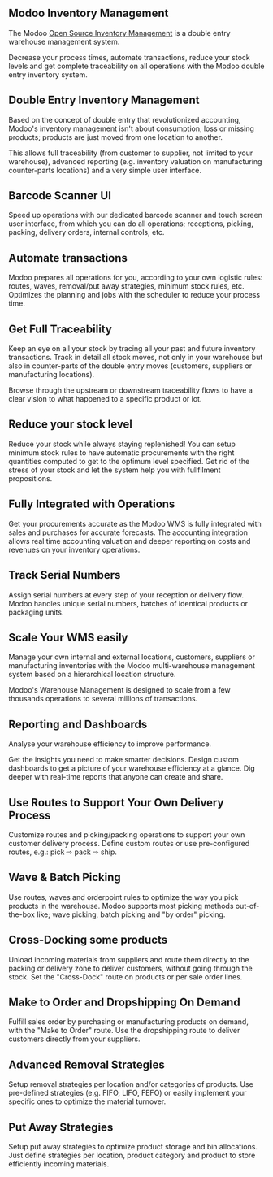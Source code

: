 Modoo Inventory Management
-------------------------

The Modoo <a href="https://www.modoo.com/page/warehouse">Open Source Inventory Management</a>
is a double entry warehouse management system.

Decrease your process times, automate transactions, reduce your stock levels
and get complete traceability on all operations with the Modoo double entry
inventory system.

Double Entry Inventory Management
---------------------------------

Based on the concept of double entry that revolutionized accounting, Modoo's
inventory management isn't about consumption, loss or missing products;
products are just moved from one location to another.

This allows full traceability (from customer to supplier, not limited to your
warehouse), advanced reporting (e.g. inventory valuation on manufacturing
counter-parts locations) and a very simple user interface.

Barcode Scanner UI
------------------

Speed up operations with our dedicated barcode scanner and touch screen user
interface, from which you can do all operations; receptions, picking, packing,
delivery orders, internal controls, etc.

Automate transactions
---------------------

Modoo prepares all operations for you, according to your own logistic rules:
routes, waves, removal/put away strategies, minimum stock rules, etc. Optimizes
the planning and jobs with the scheduler to reduce your process time.

Get Full Traceability
---------------------

Keep an eye on all your stock by tracing all your past and future inventory
transactions. Track in detail all stock moves, not only in your warehouse but
also in counter-parts of the double entry moves (customers, suppliers or
manufacturing locations).

Browse through the upstream or downstream traceability flows to have a clear
vision to what happened to a specific product or lot.

Reduce your stock level
-----------------------

Reduce your stock while always staying replenished! You can setup minimum stock
rules to have automatic procurements with the right quantities computed to get
to the optimum level specified. Get rid of the stress of your stock and let the
system help you with fullfilment propositions. 

Fully Integrated with Operations
--------------------------------

Get your procurements accurate as the Modoo WMS is fully integrated with sales
and purchases for accurate forecasts. The accounting integration allows real
time accounting valuation and deeper reporting on costs and revenues on your
inventory operations.

Track Serial Numbers
--------------------

Assign serial numbers at every step of your reception or delivery flow. Modoo
handles unique serial numbers, batches of identical products or packaging
units.

Scale Your WMS easily
---------------------

Manage your own internal and external locations, customers, suppliers or
manufacturing inventories with the Modoo multi-warehouse management system based
on a hierarchical location structure.

Modoo's Warehouse Management is designed to scale from a few thousands
operations to several millions of transactions.

Reporting and Dashboards
------------------------

Analyse your warehouse efficiency to improve performance.

Get the insights you need to make smarter decisions. Design custom dashboards
to get a picture of your warehouse efficiency at a glance. Dig deeper with
real-time reports that anyone can create and share.

Use Routes to Support Your Own Delivery Process
-----------------------------------------------

Customize routes and picking/packing operations to support your own customer
delivery process. Define custom routes or use pre-configured routes, e.g.: pick
⇨ pack ⇨ ship.

Wave & Batch Picking
--------------------

Use routes, waves and orderpoint rules to optimize the way you pick products in
the warehouse. Modoo supports most picking methods out-of-the-box like; wave
picking, batch picking and "by order" picking.

Cross-Docking some products
---------------------------

Unload incoming materials from suppliers and route them directly to the packing
or delivery zone to deliver customers, without going through the stock. Set the
"Cross-Dock" route on products or per sale order lines.

Make to Order and Dropshipping On Demand
----------------------------------------

Fulfill sales order by purchasing or manufacturing products on demand, with the
"Make to Order" route. Use the dropshipping route to deliver customers directly
from your suppliers.

Advanced Removal Strategies
---------------------------

Setup removal strategies per location and/or categories of products. Use
pre-defined strategies (e.g. FIFO, LIFO, FEFO) or easily implement your
specific ones to optimize the material turnover.

Put Away Strategies
-------------------

Setup put away strategies to optimize product storage and bin allocations. Just
define strategies per location, product category and product to store
efficiently incoming materials.


